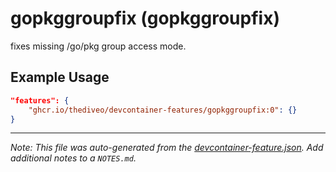 
# gopkggroupfix (gopkggroupfix)

fixes missing /go/pkg group access mode.

## Example Usage

```json
"features": {
    "ghcr.io/thediveo/devcontainer-features/gopkggroupfix:0": {}
}
```





---

_Note: This file was auto-generated from the [devcontainer-feature.json](https://github.com/thediveo/devcontainer-features/blob/main/src/gopkggroupfix/devcontainer-feature.json).  Add additional notes to a `NOTES.md`._
